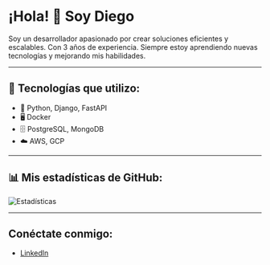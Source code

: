 # ¡Hola! 👋 Soy Diego

Soy un desarrollador apasionado por crear soluciones eficientes y escalables. Con 3 años de experiencia. Siempre estoy aprendiendo nuevas tecnologías y mejorando mis habilidades.

---

## 🔧 Tecnologías que utilizo:
- 🐍 Python, Django, FastAPI
- 🖥️ Docker
- 🗄️ PostgreSQL, MongoDB
- ☁️ AWS, GCP

---

## 📊 Mis estadísticas de GitHub:
![Estadísticas](https://github-readme-stats.vercel.app/api?username=DiegoDev404&show_icons=true&theme=radical)

---

## Conéctate conmigo:
- [LinkedIn](https://www.linkedin.com/in/iamdiegohernandez/)

